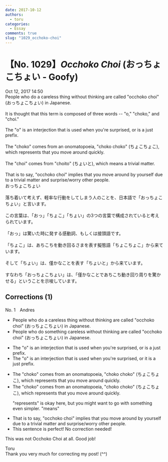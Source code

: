```yaml
---
date: 2017-10-12
authors:
  - toru
categories:
  - Essay
comments: true
slug: "1029_occhoko-choi"
---
```


# 【No. 1029】<strong><em>Occhoko Choi</strong></em> (おっちょこちょい - Goofy)
<div class="date">Oct 12, 2017 14:50</div>
<div id="post"><div id="body_show_ori">
People who do a careless thing without thinking are called "occhoko choi" (おっちょこちょい) in Japanese.<br/><br/>It is thought that this term is composed of three words -- "o," "choko," and "choi."<br/><br/>The "o" is an interjection that is used when you're surprised, or is a just prefix.<br/><br/>The "choko" comes from an onomatopoeia, "choko choko" (ちょこちょこ), which represents that you move around quickly.<br/><br/>The "choi" comes from "choito" (ちょいと), which means a trivial matter.<br/><br/>That is to say, "occhoko choi" implies that you move around by yourself due to a trivial matter and surprise/worry other people.
</div></div>

<!-- more -->

<div id="post_ja"><div id="body_show_mo">
おっちょこちょい<br/><br/>落ち着いて考えず、軽率な行動をしてしまう人のことを、日本語で「おっちょこちょい」と言います。<br/><br/>この言葉は、「おっ」「ちょこ」「ちょい」の3つの言葉で構成されていると考えられています。<br/><br/>「おっ」は驚いた時に発する感動詞、もしくは接頭語です。<br/><br/>「ちょこ」は、あちこちを動き回るさまを表す擬態語「ちょこちょこ」から来ています。<br/><br/>そして「ちょい」は、僅かなことを表す「ちょいと」から来ています。<br/><br/>すなわち「おっちょこちょい」は、「僅かなことであちこち動き回り周りを驚かせる」ということを示唆しています。
</div></div>

## Corrections (1)
<div id="block"><div class="first_name"> No. 1　<span class="just_name">Andres</span></div><div id="block2">
<ul class="correction_field">
<li class="incorrect">People who do a careless thing without thinking are called "occhoko choi" (おっちょこちょい) in Japanese.</li>
<li class="corrected correct">
People who do something careless without thinking are called "occhoko choi" (おっちょこちょい) in Japanese.
</li>
</ul>
<ul class="correction_field">
<li class="incorrect">The "o" is an interjection that is used when you're surprised, or is a just prefix.</li>
<li class="corrected correct">
The "o" is an interjection that is used when you're surprised, or it is a just prefix.
</li>
</ul>
<ul class="correction_field">
<li class="incorrect">The "choko" comes from an onomatopoeia, "choko choko" (ちょこちょこ), which represents that you move around quickly.</li>
<li class="corrected correct">
The "choko" comes from an onomatopoeia, "choko choko" (ちょこちょこ), which represents that you move around quickly.
<p class="correction_comment">"represents" is okay here, but you might want to go with something even simpler. "means"</p>
</li>
</ul>
<ul class="correction_field">
<li class="incorrect">That is to say, "occhoko choi" implies that you move around by yourself due to a trivial matter and surprise/worry other people.</li>
<li class="corrected perfect">This sentence is perfect! No correction needed!</li>
</ul>
<p class="comment_small">
 This was not Occhoko Choi at all. Good job!
</p>

</div><div class="name"><span class="just_name">Toru</span><br>
Thank you very much for correcting my post! (^^)
</div>
</div>
